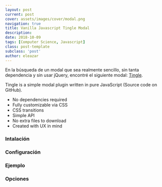 ```yaml
---
layout: post
current: post
cover: assets/images/cover/modal.png
navigation: true
title: Vanilla Javascript Tingle Modal
description:
date: 2018-10-09
tags: [Computer Science, Javascript]
class: post-template
subclass: 'post'
author: eleazar
---
```


En la búsqueda de un modal que sea realmente sencillo, sin tanta dependencia y sin usar jQuery, encontré el siguiente modal: [Tingle](https://robinparisi.github.io/tingle/).

Tingle is a simple modal plugin written in pure JavaScript (Source code on GitHub).

- No dependencies required
- Fully customizable via CSS
- CSS transitions
- Simple API
- No extra files to download
- Created with UX in mind


### Intalación

### Configuración

### Ejemplo

### Opciones




